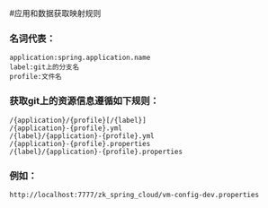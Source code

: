 #应用和数据获取映射规则
### 名词代表：
    application:spring.application.name
    label:git上的分支名
    profile:文件名
    
### 获取git上的资源信息遵循如下规则：
    /{application}/{profile}[/{label}]
    /{application}-{profile}.yml
    /{label}/{application}-{profile}.yml
    /{application}-{profile}.properties
    /{label}/{application}-{profile}.properties
    
    
### 例如：
    http://localhost:7777/zk_spring_cloud/vm-config-dev.properties